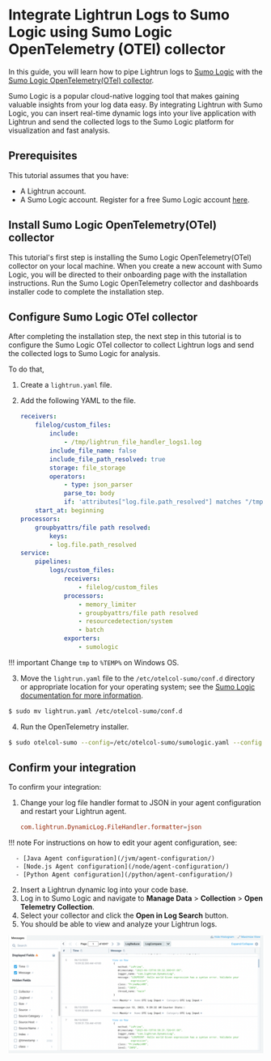# Integrate Lightrun Logs to Sumo Logic using Sumo Logic OpenTelemetry (OTEl) collector

In this guide, you will learn how to pipe Lightrun logs to [Sumo Logic](https://www.sumologic.com/) with the [Sumo Logic OpenTelemetry(OTel) collector](https://help.sumologic.com/docs/send-data/opentelemetry-collector/). 

Sumo Logic is a popular cloud-native logging tool that makes gaining valuable insights from your log data easy. By integrating Lightrun with Sumo Logic, you can insert real-time dynamic logs into your live application with Lightrun and send the collected logs to the Sumo Logic platform for visualization and fast analysis. 

## Prerequisites

This tutorial assumes that you have:

- A Lightrun account.
- A Sumo Logic account. Register for a free Sumo Logic account [here](https://www.sumologic.com/sign-up/).

## Install Sumo Logic OpenTelemetry(OTel) collector

This tutorial's first step is installing the Sumo Logic OpenTelemetry(OTel) collector on your local machine. When you create a new account with Sumo Logic, you will be directed to their onboarding page with the installation instructions. Run the Sumo Logic OpenTelemetry collector and dashboards installer code to complete the installation step.

## Configure Sumo Logic OTel collector

After completing the installation step, the next step in this tutorial is to configure the Sumo Logic OTel collector to collect Lightrun logs and send the collected logs to Sumo Logic for analysis.

To do that,

1. Create a `lightrun.yaml` file.
2. Add the following YAML to the file.

	```yml
	receivers:
		filelog/custom_files:
			include:
				- /tmp/lightrun_file_handler_logs1.log
			include_file_name: false
			include_file_path_resolved: true
			storage: file_storage
			operators:
				- type: json_parser
				parse_to: body
				if: 'attributes["log.file.path_resolved"] matches "/tmp/.*"'
		start_at: beginning
	processors:
		groupbyattrs/file path resolved:
			keys:
			- log.file.path_resolved
	service:
		pipelines:
			logs/custom_files:
				receivers:
					- filelog/custom_files
				processors:
					- memory_limiter
					- groupbyattrs/file path resolved
					- resourcedetection/system
					- batch
				exporters:
					- sumologic
	```

  !!! important
      Change `tmp` to `%TEMP%` on Windows OS.

3. Move the `lightrun.yaml` file to the `/etc/otelcol-sumo/conf.d` directory or appropriate location for your operating system; see the [Sumo Logic documentation for more information](https://help.sumologic.com/docs/get-started/sign-up/#set-up-collector).

  ```bash
  $ sudo mv lightrun.yaml /etc/otelcol-sumo/conf.d
  ```

4. Run the OpenTelemetry installer.

  ```bash
  $ sudo otelcol-sumo --config=/etc/otelcol-sumo/sumologic.yaml --config "glob:/etc/otelcol-sumo/conf.d/*.yaml"
  ```

## Confirm your integration

To confirm your integration:

1. Change your log file handler format to JSON in your agent configuration and restart your Lightrun agent.
	```conf
	com.lightrun.DynamicLog.FileHandler.formatter=json
	```

  !!! note
      For instructions on how to edit your agent configuration, see:

	  - [Java Agent configuration](/jvm/agent-configuration/)
	  - [Node.js Agent configuration](/node/agent-configuration/)
	  - [Python Agent configuration](/python/agent-configuration/)

	     

2. Insert a Lightrun dynamic log into your code base.
3. Log in to Sumo Logic and navigate to **Manage Data** > **Collection** > **Open Telemetry Collection**.
4. Select your collector and click the **Open in Log Search** button.
5. You should be able to view and analyze your Lightrun logs. 

![Sumo Logic](../assets/images/sumo-logic.png)